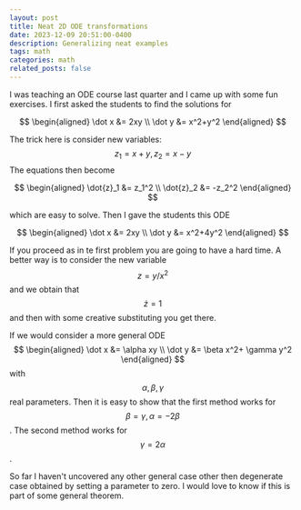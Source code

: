 ```yaml
---
layout: post
title: Neat 2D ODE transformations
date: 2023-12-09 20:51:00-0400
description: Generalizing neat examples
tags: math
categories: math
related_posts: false
---
```


I was teaching an ODE course last quarter and I came up with some fun exercises. I first asked the students to find the solutions for

$$
\begin{aligned}
\dot x &= 2xy \\
\dot y &= x^2+y^2
\end{aligned}  
$$

The trick here is consider new variables: $$ z_1 = x+y, z_2=x-y $$ The equations then become 

$$
\begin{aligned}
\dot{z}_1 &= z_1^2 \\
\dot{z}_2 &= -z_2^2
\end{aligned}  
$$

which are easy to solve. Then I gave the students this ODE

$$
\begin{aligned}
\dot x &= 2xy \\
\dot y &= x^2+4y^2
\end{aligned}  
$$

If you proceed as in te first problem you are going to have a hard time. A better way is to consider the new variable $$ z = y/x^2 $$ and we obtain that $$ \dot z =  1 $$ and then with some creative substituting you get there.

If we would consider a more general ODE
$$
\begin{aligned}
\dot x &=  \alpha xy \\
\dot y &= \beta x^2+ \gamma y^2
\end{aligned}  
$$
with $$ \alpha, \beta, \gamma $$ real parameters. Then it is easy to show that the first method works for  $$ \beta = \gamma, \alpha= -2 \beta $$. The second method works for $$ \gamma = 2 \alpha $$.

So far I haven't uncovered any other general case other then degenerate case obtained by setting a parameter to zero. I would love to know if this is part of some general theorem.
